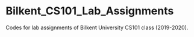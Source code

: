 # Bilkent_CS101_Lab_Assignments
Codes for lab assignments of Bilkent University CS101 class (2019-2020).
